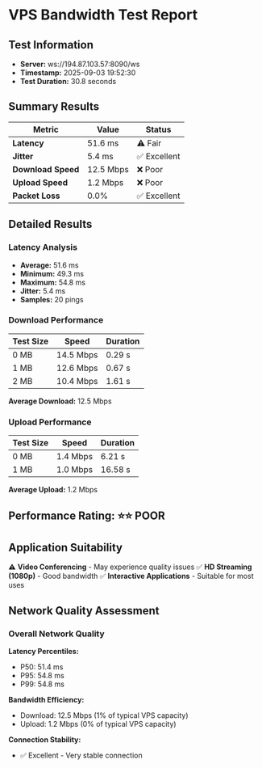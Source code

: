 # VPS Bandwidth Test Report

## Test Information
- **Server:** ws://194.87.103.57:8090/ws
- **Timestamp:** 2025-09-03 19:52:30
- **Test Duration:** 30.8 seconds

## Summary Results

| Metric | Value | Status |
|--------|-------|--------|
| **Latency** | 51.6 ms | ⚠️ Fair |
| **Jitter** | 5.4 ms | ✅ Excellent |
| **Download Speed** | 12.5 Mbps | ❌ Poor |
| **Upload Speed** | 1.2 Mbps | ❌ Poor |
| **Packet Loss** | 0.0% | ✅ Excellent |

## Detailed Results

### Latency Analysis
- **Average:** 51.6 ms
- **Minimum:** 49.3 ms
- **Maximum:** 54.8 ms
- **Jitter:** 5.4 ms
- **Samples:** 20 pings

### Download Performance
| Test Size | Speed | Duration |
|-----------|-------|----------|
| 0 MB | 14.5 Mbps | 0.29 s |
| 1 MB | 12.6 Mbps | 0.67 s |
| 2 MB | 10.4 Mbps | 1.61 s |

**Average Download:** 12.5 Mbps

### Upload Performance
| Test Size | Speed | Duration |
|-----------|-------|----------|
| 0 MB | 1.4 Mbps | 6.21 s |
| 1 MB | 1.0 Mbps | 16.58 s |

**Average Upload:** 1.2 Mbps

## Performance Rating: ⭐⭐ POOR

## Application Suitability

⚠️ **Video Conferencing** - May experience quality issues
✅ **HD Streaming (1080p)** - Good bandwidth
✅ **Interactive Applications** - Suitable for most uses

## Network Quality Assessment

### Overall Network Quality

**Latency Percentiles:**
- P50: 51.4 ms
- P95: 54.8 ms
- P99: 54.8 ms

**Bandwidth Efficiency:**
- Download: 12.5 Mbps (1% of typical VPS capacity)
- Upload: 1.2 Mbps (0% of typical VPS capacity)

**Connection Stability:**
- ✅ Excellent - Very stable connection
